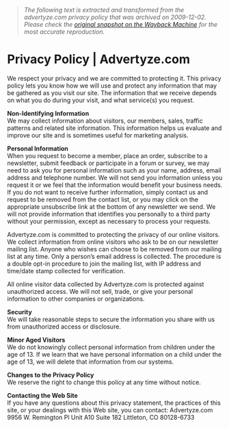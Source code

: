 > *The following text is extracted and transformed from the advertyze.com privacy policy that was archived on 2009-12-02. Please check the [original snapshot on the Wayback Machine](https://web.archive.org/web/20091202174457id_/http%3A//www.advertyze.com/privacy-policy) for the most accurate reproduction.*

# Privacy Policy | Advertyze.com

We respect your privacy and we are committed to protecting it. This privacy policy lets you know how we will use and protect any information that may be gathered as you visit our site. The information that we receive depends on what you do during your visit, and what service(s) you request.

**Non-Identifying Information**  
We may collect information about visitors, our members, sales, traffic patterns and related site information. This information helps us evaluate and improve our site and is sometimes useful for marketing analysis.

**Personal Information**  
When you request to become a member, place an order, subscribe to a newsletter, submit feedback or participate in a forum or survey, we may need to ask you for personal information such as your name, address, email address and telephone number. We will not send you information unless you request it or we feel that the information would benefit your business needs. If you do not want to receive further information, simply contact us and request to be removed from the contact list, or you may click on the appropriate unsubscribe link at the bottom of any newsletter we send. We will not provide information that identifies you personally to a third party without your permission, except as necessary to process your requests.

Advertyze.com is committed to protecting the privacy of our online visitors. We collect information from online visitors who ask to be on our newsletter mailing list. Anyone who wishes can choose to be removed from our mailing list at any time. Only a person’s email address is collected. The procedure is a double opt-in procedure to join the mailing list, with IP address and time/date stamp collected for verification.

All online visitor data collected by Advertyze.com is protected against unauthorized access. We will not sell, trade, or give your personal information to other companies or organizations.

**Security**  
We will take reasonable steps to secure the information you share with us from unauthorized access or disclosure.

**Minor Aged Visitors**  
We do not knowingly collect personal information from children under the age of 13. If we learn that we have personal information on a child under the age of 13, we will delete that information from our systems.

**Changes to the Privacy Policy**  
We reserve the right to change this policy at any time without notice.

**Contacting the Web Site**  
If you have any questions about this privacy statement, the practices of this site, or your dealings with this Web site, you can contact: Advertyze.com 9956 W. Remington Pl Unit A10 Suite 182 Littleton, CO 80128-6733
